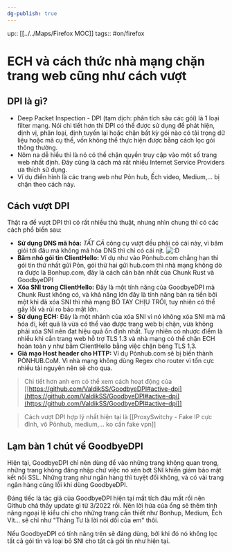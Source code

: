 ```yaml
---
dg-publish: true
---
```

up:: [[../../Maps/Firefox MOC]]
tags:: #on/firefox 

# ECH và cách thức nhà mạng chặn trang web cũng như cách vượt
## DPI là gì?
- Deep Packet Inspection - DPI (tạm dịch: phân tích sâu các gói)  là 1 loại filter mạng. Nói chi tiết hơn thì DPI có thể được sử dụng để phát hiện, định vị, phân loại, định tuyến lại hoặc chặn bất kỳ gói nào có tải trọng dữ liệu hoặc mã cụ thể, vốn không thể thực hiện được bằng cách lọc gói thông thường.
- Nôm na dễ hiểu thì là nó có thể chặn quyền truy cập vào một số trang web nhất định. Đây cũng là cách mà rất nhiều Internet Service Providers ưa thích sử dụng.
- Ví dụ điển hình là các trang web như Pỏn hub, Ếch video, Medium,... bị chặn theo cách này.

## Cách vượt DPI
Thật ra để vượt DPI thì có rất nhiều thủ thuật, nhưng nhìn chung thì có các cách phổ biển sau:
- **Sử dụng DNS mã hóa:** *TẤT CẢ* công cụ vượt đều phải có cái này, vì băm giỏi tới đâu mà không mã hóa DNS thì chỉ có cái nịt. ![:D](https://statics.voz.tech/styles/next/xenforo/smilies/popo/biggrin.png?v=01 "Big grin    :D")
- **Băm nhỏ gói tin ClientHello:** Ví dụ như vào Pỏnhub.com chẳng hạn thì gói tin thứ nhất gửi Pỏn, gói thử hai gửi hub.com thì nhà mạng không dò ra được là Bonhup.com, đây là cách căn bản nhất của Chunk Rust và GoodbyeDPI
- **Xóa SNI trong ClientHello:** Đây là một tính năng của GoodbyeDPI mà Chunk Rust không có, và khả năng lớn đây là tính năng bán ra tiền bởi một khi đã xóa SNI thì nhà mạng BÓ TAY CHỊU TRÓI, tuy nhiên có thể gây lỗi và rủi ro bảo mật lớn.
- **Sử dụng ECH:** Đây là một nhánh của xóa SNI vì nó không xóa SNI mà mã hóa đi, kết quả là vừa có thể vào được trang web bị chặn, vừa không phải xóa SNI nên đạt hiệu quả ổn định nhất. Tuy nhiên có nhược điểm là nhiều khi cần trang web hỗ trợ TLS 1.3 và nhà mạng có thể chặn ECH hoàn toàn y như băm ClientHello bằng việc chặn béng TLS 1.3.
- **Giả mạo Host header cho HTTP:** Ví dụ Pỏnhub.com sẽ bị biến thành PỎNHUB.CoM. Vì nhà mạng không dùng Regex cho router vì tốn cực nhiều tài nguyên nên sẽ cho qua.
> Chi tiết hơn anh em có thể xem cách hoạt động của [[https://github.com/ValdikSS/GoodbyeDPI#active-dpi](https://github.com/ValdikSS/GoodbyeDPI#active-dpi](https://github.com/ValdikSS/GoodbyeDPI#active-dpi]]

> Cách vượt DPI hợp lý nhất hiện tại là [[ProxySwitchy - Fake IP cực đỉnh, vô Pỏnhub, medium,... ko cần fake vpn]]


## Lạm bàn 1 chút về GoodbyeDPI

Hiện tại, GoodbyeDPI chỉ nên dùng để vào những trang không quan trọng, những trang không đăng nhập chứ việc nó xén bớt SNI khiến giảm bảo mật kết nối SSL. Những trang như ngân hàng thì tuyệt đối không, và có vài trang ngân hàng cũng lỗi khi dùng GoodbyeDPI.  
  
Đáng tiếc là tác giả của GoodbyeDPI hiện tại mất tích đâu mất rồi nên Github chả thấy update gì từ 3/2022 rồi. Nên lời hứa của ổng sẽ thêm tính năng ngoại lệ kiểu chỉ cho những trang cần thiết như Bonhup, Medium, Ếch Vít... sẽ chỉ như "Tháng Tư là lời nói dối của em" thôi.  
  
Nếu GoodbyeDPI có tính năng trên sẽ đáng dùng, bởi khi đó nó không lọc tất cả gói tin và loại bỏ SNI cho tất cả gói tin như hiện tại.